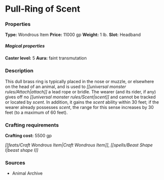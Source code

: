 ﻿---
Title: "Pull-Ring of Scent"
Type: "Wondrous Item"
Price: "11000 gp"
Weight: "1 lb."
Slot: "Headband"
Caster level: "5"
Aura: "faint transmutation"
Description: |
  "This dull brass ring is typically placed in the nose or muzzle, or elsewhere on the head of an animal, and is used to attach a lead rope or bridle. The wearer (and its rider, if any) gives off no scent and cannot be tracked or located by scent. In addition, it gains the scent ability within 30 feet; if the wearer already possesses scent, the range for this sense increases by 30 feet (to a maximum of 60 feet)."
Crafting cost: "5500 gp"
Sources: "['Animal Archive']"
---

# Pull-Ring of Scent

### Properties

**Type:** Wondrous Item **Price:** 11000 gp **Weight:** 1 lb. **Slot:** Headband

##### Magical properties

**Caster level:** 5 **Aura:** faint transmutation

### Description

This dull brass ring is typically placed in the nose or muzzle, or elsewhere on the head of an animal, and is used to _[[universal monster rules/Attach|attach]]_ a lead rope or bridle. The wearer (and its rider, if any) gives off no _[[universal monster rules/Scent|scent]]_ and cannot be tracked or located by _scent_. In addition, it gains the _scent_ ability within 30 feet; if the wearer already possesses _scent_, the range for this sense increases by 30 feet (to a maximum of 60 feet).

### Crafting requirements

**Crafting cost:** 5500 gp

_[[feats/Craft Wondrous Item|Craft Wondrous Item]]_, _[[spells/Beast Shape I|beast shape I]]_

### Sources

* Animal Archive